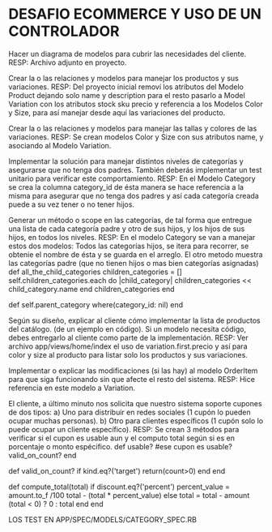 # DESAFIO ECOMMERCE Y USO DE UN CONTROLADOR 
Hacer un diagrama de modelos para cubrir las necesidades del cliente. RESP: Archivo adjunto en proyecto.

Crear la o las relaciones y modelos para manejar los productos y sus variaciones. RESP: Del proyecto inicial removí los atributos del Modelo Product dejando solo name y description para el resto pasarlo a Model Variation con los atributos stock sku precio y referencia a los Modelos Color y Size, para así manejar desde aquí las variaciones del producto.

Crear la o las relaciones y modelos para manejar las tallas y colores de las variaciones. RESP: Se crean modelos Color y Size con sus atributos name, y asociando al Modelo Variation.

Implementar la solución para manejar distintos niveles de categorías y asegurarse que no tenga dos padres. También deberás implementar un test unitario para verificar este comportamiento. RESP: En el Modelo Category se crea la columna category_id de ésta manera se hace referencia a la misma para asegurar que no tenga dos padres y así cada categoría creada puede a su vez tener o no tener hijos.

Generar un método o scope en las categorías, de tal forma que entregue una lista de cada categoría padre y otro de sus hijos, y los hijos de sus hijos, en todos los niveles. RESP: En el modelo Category se van a manejar estos dos modelos:
Todos las categorías hijos, se itera para recorrer, se obtenie el nombre de ésta y se guarda en el arreglo. El otro metodo muestra las categorías padre (que no tienen hijos o mas bien categorías asignadas)
def all_the_child_categories
  children_categories = []
  self.children_categories.each do |child_category|
      children_categories << child_category.name
  end
  children_categories
end

def self.parent_category
  where(category_id: nil)
end

Según su diseño, explicar al cliente cómo implementar la lista de productos del catálogo. (de un ejemplo en código). Si un modelo necesita código, debes entregarlo al cliente como parte de la implementación. RESP: Ver archivo app/views/home/index el uso de variation.first.precio y así para color y size al producto para listar solo los productos y sus variaciones.

Implementar o explicar las modificaciones (si las hay) al modelo OrderItem para que siga funcionando sin que afecte el resto del sistema. RESP: Hice referencia en este modelo a Variation.

El cliente, a último minuto nos solicita que nuestro sistema soporte cupones de dos tipos:
a) Uno para distribuir en redes sociales (1 cupón lo pueden ocupar muchas personas).
b) Otro para clientes específicos (1 cupón solo lo puede ocupar un cliente específico). RESP: Se crean 3 métodos para verificar si el cupon es usable aun y el computo total según si es en porcentaje o monto espécifico.
def usable? #ese cupon es usable?
  valid_on_count?
end

def valid_on_count? 
  if kind.eq?('target')
    return(count>0)
  end
end

def compute_total(total)
  if discount.eq?('percent')
    percent_value = amount.to_f /100
    total - (total * percent_value)
  else
    total = total - amount
    (total < 0) ? 0 : total
  end
end

LOS TEST EN APP/SPEC/MODELS/CATEGORY_SPEC.RB
